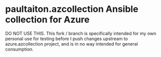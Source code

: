 # paultaiton.azcollection Ansible collection for Azure
DO NOT USE THIS.
This fork / branch is specifically intended for my own personal use for testing before I push changes upstream to azure.azcollection project, and is in no way intended for general consumption.

